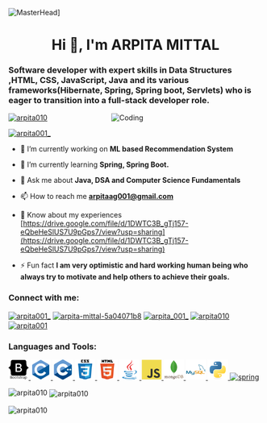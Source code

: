 ![MasterHead](https://developers.giphy.com/branch/master/static/api-512d36c09662682717108a38bbb5c57d.gif)]

<h1 align="center">Hi 👋, I'm ARPITA MITTAL</h1>
<h3 align="left" maxwidth="50%">Software developer with expert skills in Data Structures ,HTML, CSS, JavaScript, Java and its various frameworks(Hibernate, Spring, Spring boot, Servlets) who is eager to transition into a full-stack developer role.</h3>
<img align="right" alt="Coding" width="300" src="https://gifdb.com/images/high/scrolling-up-green-system-coding-nxt2vg8bl6e4wbo1.gif">


<p align="left"> <a href="https://github.com/ryo-ma/github-profile-trophy"><img src="https://github-profile-trophy.vercel.app/?username=arpita010" alt="arpita010" /></a> </p>

<p align="left"> <a href="https://twitter.com/arpita001_" target="blank"><img src="https://img.shields.io/twitter/follow/arpita001_?logo=twitter&style=for-the-badge" alt="arpita001_" /></a> </p>

- 🔭 I’m currently working on **ML based Recommendation System**

- 🌱 I’m currently learning **Spring, Spring Boot.**

- 💬 Ask me about **Java, DSA and Computer Science Fundamentals**

- 📫 How to reach me **arpitaag001@gmail.com**

- 📄 Know about my experiences [https://drive.google.com/file/d/1DWTC3B_gTj157-eQbeHeSlUS7U9pGps7/view?usp=sharing](https://drive.google.com/file/d/1DWTC3B_gTj157-eQbeHeSlUS7U9pGps7/view?usp=sharing)

- ⚡ Fun fact **I am very optimistic and hard working human being who always try to motivate and help others to achieve their goals.**

<h3 align="left">Connect with me:</h3>
<p align="left">
<a href="https://twitter.com/arpita001_" target="blank"><img align="center" src="https://raw.githubusercontent.com/rahuldkjain/github-profile-readme-generator/master/src/images/icons/Social/twitter.svg" alt="arpita001_" height="30" width="40" /></a>
<a href="https://linkedin.com/in/arpita-mittal-5a04071b8" target="blank"><img align="center" src="https://raw.githubusercontent.com/rahuldkjain/github-profile-readme-generator/master/src/images/icons/Social/linked-in-alt.svg" alt="arpita-mittal-5a04071b8" height="30" width="40" /></a>
<a href="https://www.hackerrank.com/arpita_001_" target="blank"><img align="center" src="https://raw.githubusercontent.com/rahuldkjain/github-profile-readme-generator/master/src/images/icons/Social/hackerrank.svg" alt="arpita_001_" height="30" width="40" /></a>
<a href="https://www.leetcode.com/arpita010" target="blank"><img align="center" src="https://raw.githubusercontent.com/rahuldkjain/github-profile-readme-generator/master/src/images/icons/Social/leet-code.svg" alt="arpita010" height="30" width="40" /></a>
<a href="https://auth.geeksforgeeks.org/user/arpita001" target="blank"><img align="center" src="https://raw.githubusercontent.com/rahuldkjain/github-profile-readme-generator/master/src/images/icons/Social/geeks-for-geeks.svg" alt="arpita001" height="30" width="40" /></a>
</p>

<h3 align="left">Languages and Tools:</h3>
<p align="left"> <a href="https://getbootstrap.com" target="_blank" rel="noreferrer"> <img src="https://raw.githubusercontent.com/devicons/devicon/master/icons/bootstrap/bootstrap-plain-wordmark.svg" alt="bootstrap" width="40" height="40"/> </a> <a href="https://www.cprogramming.com/" target="_blank" rel="noreferrer"> <img src="https://raw.githubusercontent.com/devicons/devicon/master/icons/c/c-original.svg" alt="c" width="40" height="40"/> </a> <a href="https://www.w3schools.com/cpp/" target="_blank" rel="noreferrer"> <img src="https://raw.githubusercontent.com/devicons/devicon/master/icons/cplusplus/cplusplus-original.svg" alt="cplusplus" width="40" height="40"/> </a> <a href="https://www.w3schools.com/css/" target="_blank" rel="noreferrer"> <img src="https://raw.githubusercontent.com/devicons/devicon/master/icons/css3/css3-original-wordmark.svg" alt="css3" width="40" height="40"/> </a> <a href="https://www.w3.org/html/" target="_blank" rel="noreferrer"> <img src="https://raw.githubusercontent.com/devicons/devicon/master/icons/html5/html5-original-wordmark.svg" alt="html5" width="40" height="40"/> </a> <a href="https://www.java.com" target="_blank" rel="noreferrer"> <img src="https://raw.githubusercontent.com/devicons/devicon/master/icons/java/java-original.svg" alt="java" width="40" height="40"/> </a> <a href="https://developer.mozilla.org/en-US/docs/Web/JavaScript" target="_blank" rel="noreferrer"> <img src="https://raw.githubusercontent.com/devicons/devicon/master/icons/javascript/javascript-original.svg" alt="javascript" width="40" height="40"/> </a> <a href="https://www.mongodb.com/" target="_blank" rel="noreferrer"> <img src="https://raw.githubusercontent.com/devicons/devicon/master/icons/mongodb/mongodb-original-wordmark.svg" alt="mongodb" width="40" height="40"/> </a> <a href="https://www.mysql.com/" target="_blank" rel="noreferrer"> <img src="https://raw.githubusercontent.com/devicons/devicon/master/icons/mysql/mysql-original-wordmark.svg" alt="mysql" width="40" height="40"/> </a> <a href="https://www.python.org" target="_blank" rel="noreferrer"> <img src="https://raw.githubusercontent.com/devicons/devicon/master/icons/python/python-original.svg" alt="python" width="40" height="40"/> </a> <a href="https://spring.io/" target="_blank" rel="noreferrer"> <img src="https://www.vectorlogo.zone/logos/springio/springio-icon.svg" alt="spring" width="40" height="40"/> </a> </p>

<p><img align="left" src="https://github-readme-stats.vercel.app/api/top-langs?username=arpita010&show_icons=true&locale=en&layout=compact" alt="arpita010" /></p>

<p>&nbsp;<img align="center" src="https://github-readme-stats.vercel.app/api?username=arpita010&show_icons=true&locale=en" alt="arpita010" /></p>

<p><img align="center" src="https://github-readme-streak-stats.herokuapp.com/?user=arpita010&" alt="arpita010" /></p>
